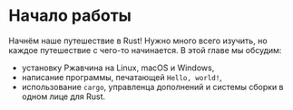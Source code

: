# Начало работы

Начнём наше путешествие в Rust! Нужно много всего изучить, но каждое путешествие с чего-то начинается. В этой главе мы обсудим:

- установку Ржавчина на Linux, macOS и Windows,
- написание программы, печатающей `Hello, world!`,
- использование `cargo`, управленца дополнений и системы сборки в одном лице для Rust.
